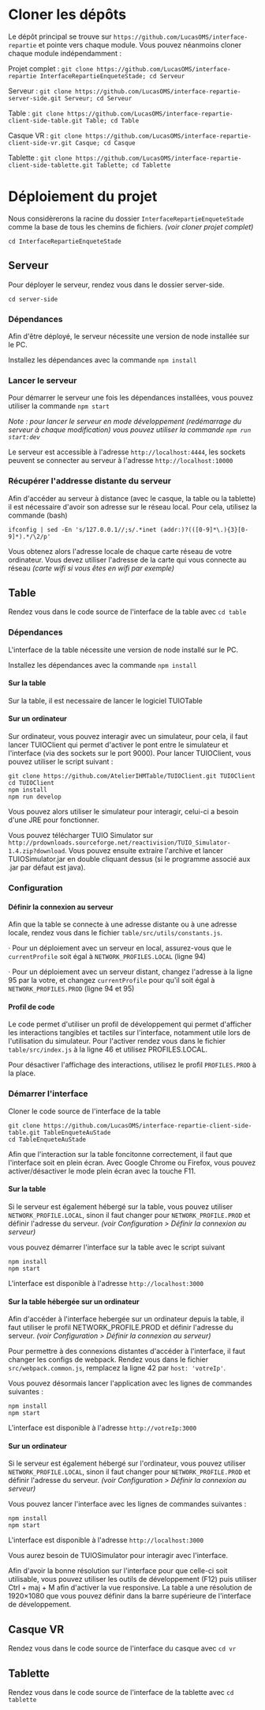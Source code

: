 # Cloner les dépôts
Le dépôt principal se trouve sur `https://github.com/LucasOMS/interface-repartie` et pointe vers chaque module. Vous pouvez néanmoins cloner chaque module indépendamment :

Projet complet : `git clone https://github.com/LucasOMS/interface-repartie InterfaceRepartieEnqueteStade; cd Serveur`

Serveur : `git clone https://github.com/LucasOMS/interface-repartie-server-side.git Serveur; cd Serveur`

Table : `git clone https://github.com/LucasOMS/interface-repartie-client-side-table.git Table; cd Table`

Casque VR : `git clone https://github.com/LucasOMS/interface-repartie-client-side-vr.git Casque; cd Casque`

Tablette : `git clone https://github.com/LucasOMS/interface-repartie-client-side-tablette.git Tablette; cd Tablette`


# Déploiement du projet
Nous considèrerons la racine du dossier `InterfaceRepartieEnqueteStade` comme la base de tous les chemins de fichiers. _(voir cloner projet complet)_

```cd InterfaceRepartieEnqueteStade```

## Serveur
Pour déployer le serveur, rendez vous dans le dossier server-side.

```cd server-side```

### Dépendances

Afin d'être déployé, le serveur nécessite une version de node installée sur le PC.

Installez les dépendances avec la commande ```npm install```

### Lancer le serveur

Pour démarrer le serveur une fois les dépendances installées, vous pouvez utiliser la commande ```npm start```

_Note : pour lancer le serveur en mode développement (redémarrage du serveur à chaque modification) vous pouvez utiliser la commande ```npm run start:dev```_

Le serveur est accessible à l'adresse `http://localhost:4444`, les sockets peuvent se connecter au serveur à l'adresse `http://localhost:10000` 

### Récupérer l'addresse distante du serveur
Afin d'accéder au serveur à distance (avec le casque, la table ou la tablette) il est nécessaire d'avoir son adresse sur le réseau local. Pour cela, utilisez la commande (bash)

```ifconfig | sed -En 's/127.0.0.1//;s/.*inet (addr:)?(([0-9]*\.){3}[0-9]*).*/\2/p'```

Vous obtenez alors l'adresse locale de chaque carte réseau de votre ordinateur. Vous devez utiliser l'adresse de la carte qui vous connecte au réseau _(carte wifi si vous êtes en wifi par exemple)_

## Table

Rendez vous dans le code source de l'interface de la table avec ```cd table```

### Dépendances
L'interface de la table nécessite une version de node installé sur le PC.

Installez les dépendances avec la commande ```npm install```
#### Sur la table
Sur la table, il est necessaire de lancer le logiciel TUIOTable
#### Sur un ordinateur
Sur ordinateur, vous pouvez interagir avec un simulateur, pour cela, il faut lancer TUIOClient qui permet d'activer le pont entre le simulateur et l'interface (via des sockets sur le port 9000).
Pour lancer TUIOClient, vous pouvez utiliser le script suivant :
```
git clone https://github.com/AtelierIHMTable/TUIOClient.git TUIOClient
cd TUIOClient
npm install
npm run develop
```

Vous pouvez alors utiliser le simulateur pour interagir, celui-ci a besoin d'une JRE pour fonctionner.

Vous pouvez télécharger TUIO Simulator sur `http://prdownloads.sourceforge.net/reactivision/TUIO_Simulator-1.4.zip?download`.
Vous pouvez ensuite extraire l'archive et lancer TUIOSimulator.jar en double cliquant dessus (si le programme associé aux .jar par défaut est java). 

### Configuration
#### Définir la connexion au serveur
Afin que la table se connecte à une adresse distante ou à une adresse locale, rendez vous dans le fichier ``table/src/utils/constants.js``.

· Pour un déploiement avec un serveur en local, assurez-vous que le `currentProfile` soit égal à `NETWORK_PROFILES.LOCAL` (ligne 94)

· Pour un déploiement avec un serveur distant, changez l'adresse à la ligne 95 par la votre, et changez `currentProfile` pour qu'il soit égal à `NETWORK_PROFILES.PROD` (ligne 94 et 95) 
 
#### Profil de code
Le code permet d'utiliser un profil de développement qui permet d'afficher les interactions tangibles et tactiles sur l'interface, notamment utile lors de l'utilisation du simulateur. Pour l'activer rendez vous dans le fichier ``table/src/index.js`` à la ligne 46 et utilisez PROFILES.LOCAL.

Pour désactiver l'affichage des interactions, utilisez le profil `PROFILES.PROD` à la place.

### Démarrer l'interface
Cloner le code source de l'interface de la table
```
git clone https://github.com/LucasOMS/interface-repartie-client-side-table.git TableEnqueteAuStade
cd TableEnqueteAuStade
```

Afin que l'interaction sur la table foncitonne correctement, il faut que l'interface soit en plein écran. Avec Google Chrome ou Firefox, vous pouvez activer/désactiver le mode plein écran avec la touche F11.

#### Sur la table
Si le serveur est également hébergé sur la table, vous pouvez utiliser `NETWORK_PROFILE.LOCAL`, sinon il faut changer pour `NETWORK_PROFILE.PROD` et définir l'adresse du serveur. _(voir Configuration > Définir la connexion au serveur)_ 

vous pouvez démarrer l'interface sur la table avec le script suivant
```
npm install
npm start
```

L'interface est disponible à l'adresse `http://localhost:3000`

#### Sur la table hébergée sur un ordinateur
Afin d'accéder à l'interface hebergée sur un ordinateur depuis la table, il faut utiliser le profil NETWORK_PROFILE.PROD et définir l'adresse du serveur. _(voir Configuration > Définir la connexion au serveur)_

Pour permettre à des connexions distantes d'accéder à l'interface, il faut changer les configs de webpack. Rendez vous dans le fichier `src/webpack.common.js`, remplacez la ligne 42 par `host: 'votreIp'`.

Vous pouvez désormais lancer l'application avec les lignes de commandes suivantes :

```
npm install
npm start
```
L'interface est disponible à l'adresse `http://votreIp:3000`

#### Sur un ordinateur
Si le serveur est également hébergé sur l'ordinateur, vous pouvez utiliser `NETWORK_PROFILE.LOCAL`, sinon il faut changer pour `NETWORK_PROFILE.PROD` et définir l'adresse du serveur. _(voir Configuration > Définir la connexion au serveur)_ 

Vous pouvez lancer l'interface avec les lignes de commandes suivantes :

```
npm install
npm start
```
L'interface est disponible à l'adresse `http://localhost:3000`

Vous aurez besoin de TUIOSimulator pour interagir avec l'interface. 

Afin d'avoir la bonne résolution sur l'interface pour que celle-ci soit utilisable, vous pouvez utiliser les outils de développement (F12) puis utiliser Ctrl + maj + M afin d'activer la vue responsive. La table a une résolution de 1920×1080 que vous pouvez définir dans la barre supérieure de l'interface de développement.

## Casque VR
Rendez vous dans le code source de l'interface du casque avec ```cd vr```

## Tablette
Rendez vous dans le code source de l'interface de la tablette avec ```cd tablette```
